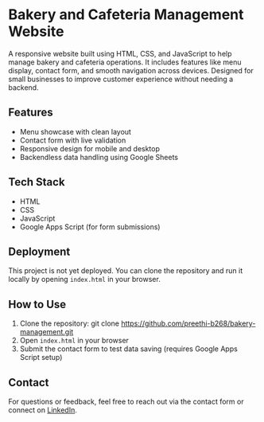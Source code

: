 #  Bakery and Cafeteria Management Website

A responsive website built using HTML, CSS, and JavaScript to help manage bakery and cafeteria operations. It includes features like menu display, contact form, and smooth navigation across devices. Designed for small businesses to improve customer experience without needing a backend.

##  Features

- Menu showcase with clean layout
- Contact form with live validation
- Responsive design for mobile and desktop
- Backendless data handling using Google Sheets

##  Tech Stack

- HTML
- CSS
- JavaScript
- Google Apps Script (for form submissions)

##  Deployment

This project is not yet deployed. You can clone the repository and run it locally by opening `index.html` in your browser.

##  How to Use

1. Clone the repository:
   git clone https://github.com/preethi-b268/bakery-management.git
2. Open `index.html` in your browser
3. Submit the contact form to test data saving (requires Google Apps Script setup)

##  Contact

For questions or feedback, feel free to reach out via the contact form or connect on [LinkedIn](https://www.linkedin.com/in/preethi-b-076062376).

